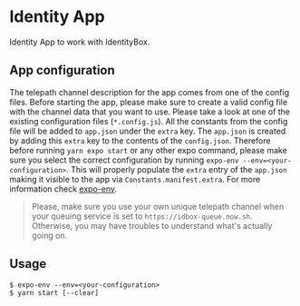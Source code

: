 # Identity App

Identity App to work with IdentityBox.

## App configuration

The telepath channel description for the app comes from one of the config files.
Before starting the app, please make sure to create a valid config file
with the channel data that you want to use. Please
take a look at one of the existing configuration files (`*.config.js`).
All the constants from the config file will be added to `app.json`
under the `extra` key. The `app.json` is created by adding this
`extra` key to the contents of the `config.json`.
Therefore before running `yarn expo start` or any other expo command,
please make sure you select the correct configuration by
running `expo-env --env=<your-configuration>`. This will properly
populate the `extra` entry of the `app.json` making it visible
to the app via `Constants.manifest.extra`.
For more information check [expo-env](https://www.npmjs.com/package/expo-env).

> Please, make sure you use your own unique telepath channel when your queuing service
is set to `https://idbox-queue.now.sh`. Otherwise, you may have troubles to understand
what's actually going on.

## Usage

```
$ expo-env --env=<your-configuration>
$ yarn start [--clear]
```

